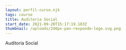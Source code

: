 ```yaml
---
layout: perfil-curso.njk
tags: course
title: Auditoria Social
start_date: 2021-09-20T15:17:19.183Z
thumbnail: /uploads/240px-pan-responde-logo.svg.png
---
```

Auditoria Social